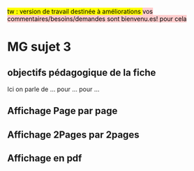 <mark> tw : version de travail destinée à améliorations </mark> 
<mark style="background-color: #ffcccc;"> vos commentaires/besoins/demandes sont bienvenu.es! pour cela <mark> 

# MG sujet 3

## objectifs pédagogique de la fiche
Ici on parle de ...
pour ...
pour ...

## Affichage Page par page


## Affichage 2Pages par 2pages


## Affichage en pdf
